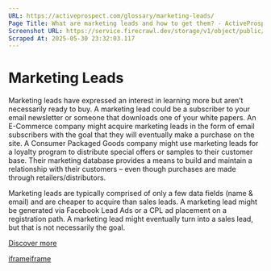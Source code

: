 ```yaml
---
URL: https://activeprospect.com/glossary/marketing-leads/
Page Title: What are marketing leads and how to get them? - ActiveProspect
Screenshot URL: https://service.firecrawl.dev/storage/v1/object/public/media/screenshot-ba3ff132-aae6-4917-8261-eb94c1d94275.png
Scraped At: 2025-05-30 23:32:03.117
---
```

# Marketing Leads

Marketing leads have expressed an interest in learning more but aren’t necessarily ready to buy. A marketing lead could be a subscriber to your email newsletter or someone that downloads one of your white papers. An E-Commerce company might acquire marketing leads in the form of email subscribers with the goal that they will eventually make a purchase on the site. A Consumer Packaged Goods company might use marketing leads for a loyalty program to distribute special offers or samples to their customer base. Their marketing database provides a means to build and maintain a relationship with their customers – even though purchases are made through retailers/distributors.

Marketing leads are typically comprised of only a few data fields (name & email) and are cheaper to acquire than sales leads. A marketing lead might be generated via Facebook Lead Ads or a CPL ad placement on a registration path. A marketing lead might eventually turn into a sales lead, but that is not necessarily the goal.

[Discover more](https://activeprospect.com/blog/sales-leads-vs-marketing-leads/)

[iframe](https://td.doubleclick.net/td/rul/1064715784?random=1748647917403&cv=11&fst=1748647917403&fmt=3&bg=ffffff&guid=ON&async=1&gtm=45be55t0h2v890149784z86705227za200zb6705227&gcd=13l3l3l3l1l1&dma=0&tag_exp=101509157~103116026~103200004~103233427~103252644~103252646~103351869~103351871~104481633~104481635~104559073~104559075~104612245~104612247&ptag_exp=101509157~103116026~103200004~103233427~103252644~103252646~103351866~103351868~104481633~104481635~104559073~104559075~104612245~104612247&u_w=1280&u_h=720&url=https%3A%2F%2Factiveprospect.com%2Fglossary%2Fmarketing-leads%2F&_ng=1&hn=www.googleadservices.com&frm=0&tiba=What%20are%20marketing%20leads%20and%20how%20to%20get%20them%3F%20-%20ActiveProspect&npa=0&pscdl=noapi&auid=689708694.1748647917&uaa=x86&uab=64&uafvl=Chromium%3B131.0.6778.33%7CNot_A%2520Brand%3B24.0.0.0&uamb=0&uam=&uap=Windows&uapv=10.0&uaw=0&fledge=1&data=event%3Dgtag.config)[iframe](https://td.doubleclick.net/td/rul/1064715784?random=1748647917453&cv=11&fst=1748647917453&fmt=3&bg=ffffff&guid=ON&async=1&gtm=45be55t0h2v890149784z86705227za200zb6705227&gcd=13l3l3l3l1l1&dma=0&tag_exp=101509157~103116026~103200004~103233427~103252644~103252646~103351869~103351871~104481633~104481635~104559073~104559075~104612245~104612247&ptag_exp=101509157~103116026~103200004~103233427~103252644~103252646~103351866~103351868~104481633~104481635~104559073~104559075~104612245~104612247&u_w=1280&u_h=720&url=https%3A%2F%2Factiveprospect.com%2Fglossary%2Fmarketing-leads%2F&_ng=1&hn=www.googleadservices.com&frm=0&tiba=What%20are%20marketing%20leads%20and%20how%20to%20get%20them%3F%20-%20ActiveProspect&npa=0&pscdl=noapi&auid=689708694.1748647917&uaa=x86&uab=64&uafvl=Chromium%3B131.0.6778.33%7CNot_A%2520Brand%3B24.0.0.0&uamb=0&uam=&uap=Windows&uapv=10.0&uaw=0&fledge=1&_tu=Cg)

